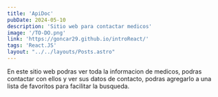 ```yaml
---
title: 'ApiDoc' 
pubDate: 2024-05-10
description: 'Sitio web para contactar medicos'
image: '/TO-DO.png'
link: 'https://goncar29.github.io/introReact/'
tags: 'React.JS'
layout: "../../layouts/Posts.astro"
---
```


En este sitio web podras ver toda la informacion de medicos, podras contactar con ellos y ver sus datos de contacto, podras agregarlo a una lista de favoritos para facilitar la busqueda.